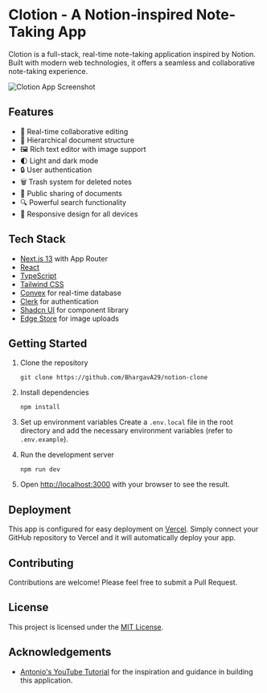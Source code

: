 # Clotion - A Notion-inspired Note-Taking App

Clotion is a full-stack, real-time note-taking application inspired by Notion. Built with modern web technologies, it offers a seamless and collaborative note-taking experience.

![Clotion App Screenshot](path_to_screenshot.png)

## Features

- 🚀 Real-time collaborative editing
- 📁 Hierarchical document structure
- 🖼️ Rich text editor with image support
- 🌓 Light and dark mode
- 🔒 User authentication
- 🗑️ Trash system for deleted notes
- 🔗 Public sharing of documents
- 🔍 Powerful search functionality
- 📱 Responsive design for all devices

## Tech Stack

- [Next.js 13](https://nextjs.org/) with App Router
- [React](https://reactjs.org/)
- [TypeScript](https://www.typescriptlang.org/)
- [Tailwind CSS](https://tailwindcss.com/)
- [Convex](https://www.convex.dev/) for real-time database
- [Clerk](https://clerk.dev/) for authentication
- [Shadcn UI](https://ui.shadcn.com/) for component library
- [Edge Store](https://edgestore.dev/) for image uploads

## Getting Started

1. Clone the repository
   ```
   git clone https://github.com/BhargavA29/notion-clone
   ```

2. Install dependencies
   ```
   npm install
   ```

3. Set up environment variables
   Create a `.env.local` file in the root directory and add the necessary environment variables (refer to `.env.example`).

4. Run the development server
   ```
   npm run dev
   ```

5. Open [http://localhost:3000](http://localhost:3000) with your browser to see the result.

## Deployment

This app is configured for easy deployment on [Vercel](https://vercel.com/). Simply connect your GitHub repository to Vercel and it will automatically deploy your app.

## Contributing

Contributions are welcome! Please feel free to submit a Pull Request.

## License

This project is licensed under the [MIT License](LICENSE).

## Acknowledgements

- [Antonio's YouTube Tutorial](https://www.youtube.com/watch?v=0OaDyjB9Ib8) for the inspiration and guidance in building this application.

